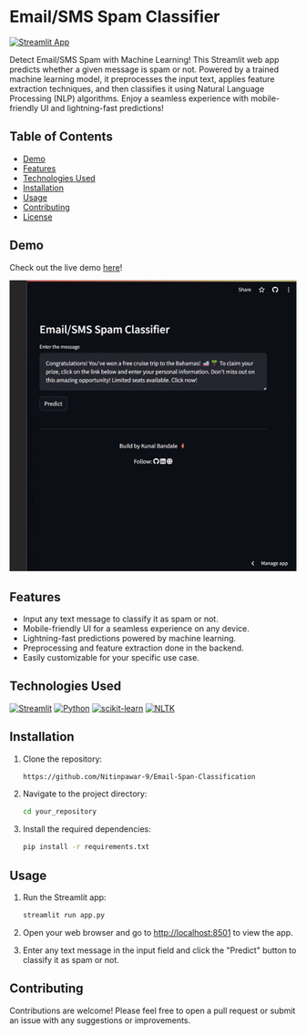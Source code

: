 # Email/SMS Spam Classifier

[![Streamlit App](https://static.streamlit.io/badges/streamlit_badge_black_white.svg)](https://share.streamlit.io/your_username/your_repository/app.py)

Detect Email/SMS Spam with Machine Learning! This Streamlit web app predicts whether a given message is spam or not. Powered by a trained machine learning model, it preprocesses the input text, applies feature extraction techniques, and then classifies it using Natural Language Processing (NLP) algorithms. Enjoy a seamless experience with mobile-friendly UI and lightning-fast predictions!

## Table of Contents

- [Demo](#demo)
- [Features](#features)
- [Technologies Used](#technologies-used)
- [Installation](#installation)
- [Usage](#usage)
- [Contributing](#contributing)
- [License](#license)

## Demo

Check out the live demo [here](https://sms-email-spam-classifier-c2udcvz62tgshzqodryfyf.streamlit.app/)!

![Demo](demo.gif)

## Features

- Input any text message to classify it as spam or not.
- Mobile-friendly UI for a seamless experience on any device.
- Lightning-fast predictions powered by machine learning.
- Preprocessing and feature extraction done in the backend.
- Easily customizable for your specific use case.

## Technologies Used

[![Streamlit](https://img.shields.io/badge/Streamlit-0.88-brightgreen)](https://streamlit.io/)
[![Python](https://img.shields.io/badge/Python-3.9-blue)](https://www.python.org/)
[![scikit-learn](https://img.shields.io/badge/scikit_learn-0.24.2-orange)](https://scikit-learn.org/)
[![NLTK](https://img.shields.io/badge/NLTK-3.6.3-yellow)](https://www.nltk.org/)

## Installation

1. Clone the repository:

   ```bash
   https://github.com/Nitinpawar-9/Email-Span-Classification
   ```

2. Navigate to the project directory:

   ```bash
   cd your_repository
   ```

3. Install the required dependencies:

   ```bash
   pip install -r requirements.txt
   ```

## Usage

1. Run the Streamlit app:

   ```bash
   streamlit run app.py
   ```

2. Open your web browser and go to [http://localhost:8501](http://localhost:8501) to view the app.

3. Enter any text message in the input field and click the "Predict" button to classify it as spam or not.

## Contributing

Contributions are welcome! Please feel free to open a pull request or submit an issue with any suggestions or improvements.

